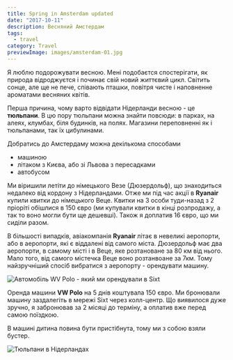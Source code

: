 ```yaml
---
title: Spring in Amsterdam updated
date: "2017-10-11"
description: Весняний Амстердам
tags:
  - travel
category: Travel
previewImage: images/amsterdam-01.jpg
---
```


Я люблю подорожувати весною. Мені подобаєтся спостерігати, як природа відроджуєтся і починає свій новий життєвий цикл. Світить сонце, але ще не пече, співають пташки, повітря чисте і наповненне ароматами весняних квітів.

Перша причина, чому варто відвідати Нідерланди весною - це **тюльпани**. В цю пору тюльпани можна знайти повсюди: в парках, на алеях, клумбах, біля будинків, на полях. Магазини переповненні як і тюльпанами, так їх цибулинами.

Добратись до Амстердаму можна декількома способами

- машиною
- літаком з Києва, або зі Львова з пересадками
- автобусом

Ми віришили летіти до німецького Везе (Дюзердольф), що знаходиться недалеко від кордону з Нідерландами. Отже ми під час акції в **Ryanair** купили квитки до німецького Веце. Квитки на 3 особи туди-назад з 2 пріоріті обішлися в 150 євро (ми купували квитки в кінці розпродажу, а так то воно могли бути ще дешевші). Також я доплатив 16 євро, що ми сиділи разом.

В більшості випадків, авіакомпанія **Ryanair** літає в невеликі аеропорти, або в аеропорти, які є віддалені від самого міста. Дюзердольф має два аеропорти, в самому місті і в Веце, яке розтановане за 80 км від нього. Мало того, від самого містечка Веце воно розтанвоане за 7км. Тому найзручніший спосіб вибратися з аеропорту - орендувати машину.

![Автомобіль WV Polo - який ми орендували в Sixt ](/images/img_20190410_181036.jpg "Автомобіль WV Polo - який ми орендували в Sixt ")

Оренда машини **VW Polo** на 5 днів коштувала 150 євро. Ми бронювали машину заздалегіть в мережі Sixt через колл-центр. Що виявилося дуже зручно, я забронював за 2 місяці до терміну, а оплатив вже перед самою поїздкою.

В машині дитина повина бути пристібнута, тому ми з собою взяли бустер.

![Тюльпани в Нідерландах](/images/img_20190409_141929.jpg "Тюльпани в Нідерландах")
